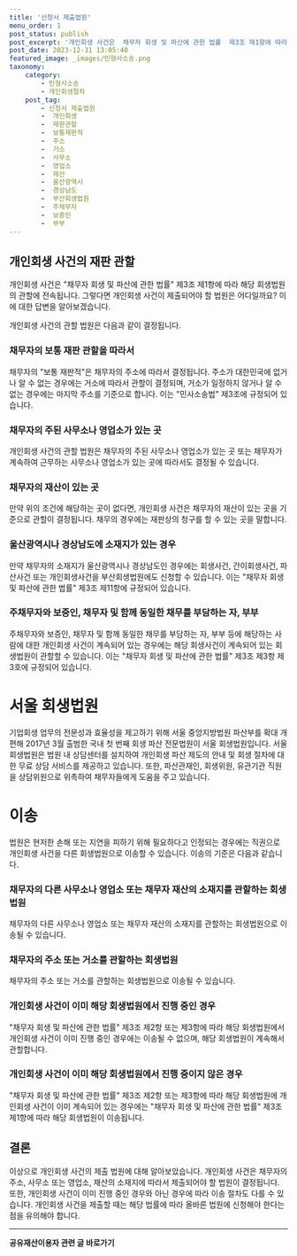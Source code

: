 ```yaml
---
title: '신청서 제출법원'
menu_order: 1
post_status: publish
post_excerpt: '개인회생 사건은  채무자 회생 및 파산에 관한 법률  제3조 제1항에 따라 해당 회생법원의 관할에 전속됩니다. 그렇다면 개인회생 사건이 제출되어야 할 법원은 어디일까요  이에 대한 답변을 알아보겠습니다.'
post_date: 2023-12-31 13:05:40
featured_image: _images/민형사소송.png
taxonomy:
    category:
        - 민형사소송
        - 개인회생절차
    post_tag:
        - 신청서 제출법원
        -  개인회생
        -  재판관할
        -  보통재판적
        -  주소
        -  거소
        -  사무소
        -  영업소
        -  재산
        -  울산광역시
        -  경상남도
        -  부산회생법원
        -  주채무자
        -  보증인
        -  부부
---
```


## 개인회생 사건의 재판 관할

개인회생 사건은 "채무자 회생 및 파산에 관한 법률" 제3조 제1항에 따라 해당 회생법원의 관할에 전속됩니다. 그렇다면 개인회생 사건이 제출되어야 할 법원은 어디일까요? 이에 대한 답변을 알아보겠습니다.

개인회생 사건의 관할 법원은 다음과 같이 결정됩니다.

### 채무자의 보통 재판 관할을 따라서
채무자의 "보통 재판적"은 채무자의 주소에 따라서 결정됩니다. 주소가 대한민국에 없거나 알 수 없는 경우에는 거소에 따라서 관할이 결정되며, 거소가 일정하지 않거나 알 수 없는 경우에는 마지막 주소를 기준으로 합니다. 이는 "민사소송법" 제3조에 규정되어 있습니다.

### 채무자의 주된 사무소나 영업소가 있는 곳
개인회생 사건의 관할 법원은 채무자의 주된 사무소나 영업소가 있는 곳 또는 채무자가 계속하여 근무하는 사무소나 영업소가 있는 곳에 따라서도 결정될 수 있습니다.

### 채무자의 재산이 있는 곳
만약 위의 조건에 해당하는 곳이 없다면, 개인회생 사건은 채무자의 재산이 있는 곳을 기준으로 관할이 결정됩니다. 채무의 경우에는 재판상의 청구를 할 수 있는 곳을 말합니다.

### 울산광역시나 경상남도에 소재지가 있는 경우
만약 채무자의 소재지가 울산광역시나 경상남도인 경우에는 회생사건, 간이회생사건, 파산사건 또는 개인회생사건을 부산회생법원에도 신청할 수 있습니다. 이는 "채무자 회생 및 파산에 관한 법률" 제3조 제11항에 규정되어 있습니다.

### 주채무자와 보증인, 채무자 및 함께 동일한 채무를 부담하는 자, 부부
주채무자와 보증인, 채무자 및 함께 동일한 채무를 부담하는 자, 부부 등에 해당하는 사람에 대한 개인회생 사건이 계속되어 있는 경우에는 해당 회생사건이 계속되어 있는 회생법원이 관할할 수 있습니다. 이는 "채무자 회생 및 파산에 관한 법률" 제3조 제3항 제3호에 규정되어 있습니다.

서울 회생법원
===============
기업회생 업무의 전문성과 효율성을 제고하기 위해 서울 중앙지방법원 파산부를 확대 개편해 2017년 3월 출범한 국내 첫 번째 회생 파산 전문법원이 서울 회생법원입니다. 서울 회생법원은 법원 내 상담센터를 설치하여 개인회생 파산 제도의 안내 및 회생 절차에 대한 무료 상담 서비스를 제공하고 있습니다. 또한, 파산관재인, 회생위원, 유관기관 직원을 상담위원으로 위촉하여 채무자들에게 도움을 주고 있습니다. 

이송
==========
법원은 현저한 손해 또는 지연을 피하기 위해 필요하다고 인정되는 경우에는 직권으로 개인회생 사건을 다른 회생법원으로 이송할 수 있습니다. 이송의 기준은 다음과 같습니다.

### 채무자의 다른 사무소나 영업소 또는 채무자 재산의 소재지를 관할하는 회생법원
채무자의 다른 사무소나 영업소 또는 채무자 재산의 소재지를 관할하는 회생법원으로 이송될 수 있습니다.

### 채무자의 주소 또는 거소를 관할하는 회생법원
채무자의 주소 또는 거소를 관할하는 회생법원으로 이송될 수 있습니다.

### 개인회생 사건이 이미 해당 회생법원에서 진행 중인 경우
"채무자 회생 및 파산에 관한 법률" 제3조 제2항 또는 제3항에 따라 해당 회생법원에서 개인회생 사건이 이미 진행 중인 경우에는 이송될 수 없으며, 해당 회생법원이 계속해서 관할합니다.

### 개인회생 사건이 이미 해당 회생법원에서 진행 중이지 않은 경우
"채무자 회생 및 파산에 관한 법률" 제3조 제2항 또는 제3항에 따라 해당 회생법원에 개인회생 사건이 이미 계속되어 있는 경우에는 "채무자 회생 및 파산에 관한 법률" 제3조 제1항에 따라 해당 회생법원이 이송됩니다.

## 결론

이상으로 개인회생 사건의 제출 법원에 대해 알아보았습니다. 개인회생 사건은 채무자의 주소, 사무소 또는 영업소, 재산의 소재지에 따라서 제출되어야 할 법원이 결정됩니다. 또한, 개인회생 사건이 이미 진행 중인 경우와 아닌 경우에 따라 이송 절차도 다를 수 있습니다. 개인회생 사건을 제출할 때는 해당 법률에 따라 올바른 법원에 신청해야 한다는 점을 유의해야 합니다.
<!-- wp:separator -->
<hr class="wp-block-separator has-alpha-channel-opacity"/>
<!-- /wp:separator -->

<!-- wp:group {"backgroundColor":"base","layout":{"type":"constrained"}} -->
<div class="wp-block-group has-base-background-color has-background"><!-- wp:paragraph {"align":"center","fontSize":"medium"} -->
<p class="has-text-align-center has-large-font-size"><strong>공유재산이용자 관련 글 바로가기</strong></p>
<!-- /wp:paragraph -->


<!-- wp:latest-posts
{"categories":[{"id":1570,"count":19,"description":"","link":"https://uknowlaw.com/category/%ea%b3%b5%ec%9c%a0%ec%9e%ac%ec%82%b0%ec%9d%b4%ec%9a%a9%ec%9e%90/","name":"공유재산이용자","slug":"공유재산이용자","taxonomy":"category","parent":0,"meta":[],"_links":{"self":[{"href":"https://uknowlaw.com/wp-json/wp/v2/categories/1570"}],"collection":[{"href":"https://uknowlaw.com/wp-json/wp/v2/categories"}],"about":[{"href":"https://uknowlaw.com/wp-json/wp/v2/taxonomies/category"}],"wp:post_type":[{"href":"https://uknowlaw.com/wp-json/wp/v2/posts?categories=1570"}],"curies":[{"name":"wp","href":"https://api.w.org/{rel}","templated":true}]}}],"postsToShow":100,"excerptLength":28,"postLayout":"grid","columns":2,"featuredImageAlign":"left","featuredImageSizeSlug":"large","fontSize":"small"} /--></div>
<!-- /wp:group -->